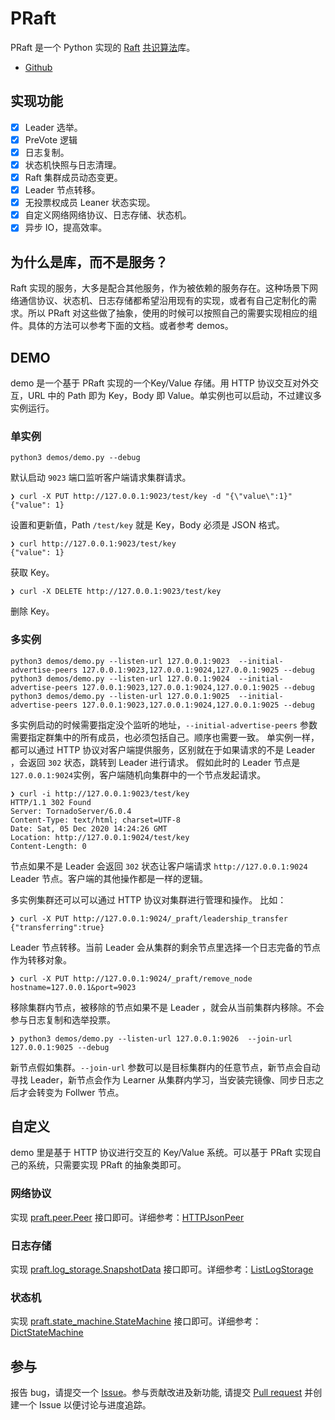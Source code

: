 # PRaft

PRaft 是一个 Python 实现的 [Raft](https://raft.github.io/) [共识算法](https://en.wikipedia.org/wiki/Consensus_(computer_science))库。
- [Github](https://github.com/pi-plan/praft)

## 实现功能

- [x] Leader 选举。
- [x] PreVote 逻辑
- [x] 日志复制。
- [x] 状态机快照与日志清理。
- [x] Raft 集群成员动态变更。
- [x] Leader 节点转移。
- [x] 无投票权成员 Leaner 状态实现。
- [x] 自定义网络网络协议、日志存储、状态机。
- [x] 异步 IO，提高效率。

## 为什么是库，而不是服务？

Raft 实现的服务，大多是配合其他服务，作为被依赖的服务存在。这种场景下网络通信协议、状态机、日志存储都希望沿用现有的实现，或者有自己定制化的需求。所以 PRaft 对这些做了抽象，使用的时候可以按照自己的需要实现相应的组件。具体的方法可以参考下面的文档。或者参考 demos。

## DEMO

demo 是一个基于 PRaft 实现的一个Key/Value 存储。用 HTTP 协议交互对外交互，URL 中的 Path 即为 Key，Body 即 Value。单实例也可以启动，不过建议多实例运行。

### 单实例

```
python3 demos/demo.py --debug

```

默认启动 `9023` 端口监听客户端请求集群请求。

```
❯ curl -X PUT http://127.0.0.1:9023/test/key -d "{\"value\":1}"
{"value": 1}

```

设置和更新值，Path `/test/key` 就是 Key，Body 必须是 JSON 格式。

```
❯ curl http://127.0.0.1:9023/test/key
{"value": 1}

```

获取 Key。

```
❯ curl -X DELETE http://127.0.0.1:9023/test/key

```

删除 Key。

### 多实例

```
python3 demos/demo.py --listen-url 127.0.0.1:9023  --initial-advertise-peers 127.0.0.1:9023,127.0.0.1:9024,127.0.0.1:9025 --debug
python3 demos/demo.py --listen-url 127.0.0.1:9024  --initial-advertise-peers 127.0.0.1:9023,127.0.0.1:9024,127.0.0.1:9025 --debug
python3 demos/demo.py --listen-url 127.0.0.1:9025  --initial-advertise-peers 127.0.0.1:9023,127.0.0.1:9024,127.0.0.1:9025 --debug

```

多实例启动的时候需要指定没个监听的地址，`--initial-advertise-peers` 参数需要指定群集中的所有成员，也必须包括自己。顺序也需要一致。
单实例一样，都可以通过 HTTP 协议对客户端提供服务，区别就在于如果请求的不是 Leader ，会返回 `302` 状态，跳转到 Leader 进行请求。
假如此时的 Leader 节点是 `127.0.0.1:9024`实例，客户端随机向集群中的一个节点发起请求。

```
❯ curl -i http://127.0.0.1:9023/test/key
HTTP/1.1 302 Found
Server: TornadoServer/6.0.4
Content-Type: text/html; charset=UTF-8
Date: Sat, 05 Dec 2020 14:24:26 GMT
Location: http://127.0.0.1:9024/test/key
Content-Length: 0

```

节点如果不是 Leader 会返回 `302` 状态让客户端请求 `http://127.0.0.1:9024` Leader 节点。客户端的其他操作都是一样的逻辑。

多实例集群还可以可以通过 HTTP 协议对集群进行管理和操作。
比如：

```
❯ curl -X PUT http://127.0.0.1:9024/_praft/leadership_transfer
{"transferring":true}

```

Leader 节点转移。当前 Leader 会从集群的剩余节点里选择一个日志完备的节点作为转移对象。

```
❯ curl -X PUT http://127.0.0.1:9024/_praft/remove_node hostname=127.0.0.1&port=9023

```

移除集群内节点，被移除的节点如果不是 Leader ，就会从当前集群内移除。不会参与日志复制和选举投票。

```
❯ python3 demos/demo.py --listen-url 127.0.0.1:9026  --join-url 127.0.0.1:9025 --debug

```

新节点假如集群。`--join-url` 参数可以是目标集群内的任意节点，新节点会自动寻找 Leader，新节点会作为 Learner 从集群内学习，当安装完镜像、同步日志之后才会转变为 Follwer 节点。

## 自定义

demo 里是基于 HTTP 协议进行交互的 Key/Value 系统。可以基于 PRaft 实现自己的系统，只需要实现 PRaft 的抽象类即可。

### 网络协议

实现 [praft.peer.Peer](https://github.com/pi-projects/praft/blob/master/praft/peer.py#L7) 接口即可。详细参考：[HTTPJsonPeer](https://github.com/pi-projects/praft/blob/master/demos/demo.py#L225)

### 日志存储

实现 [praft.log_storage.SnapshotData](https://github.com/pi-projects/praft/blob/master/praft/log_storage.py#L15) 接口即可。详细参考：[ListLogStorage](https://github.com/pi-projects/praft/blob/master/demos/demo.py#L270)

### 状态机

实现 [praft.state_machine.StateMachine](https://github.com/pi-projects/praft/blob/master/praft/state_machine.py#L7) 接口即可。详细参考：[DictStateMachine](https://github.com/pi-projects/praft/blob/master/demos/demo.py#L339)

## 参与

报告 bug，请提交一个 [Issue](https://github.com/pi-projects/praft/issues)。参与贡献改进及新功能, 请提交 [Pull request](https://github.com/pi-projects/praft/pulls) 并创建一个 Issue 以便讨论与进度追踪。